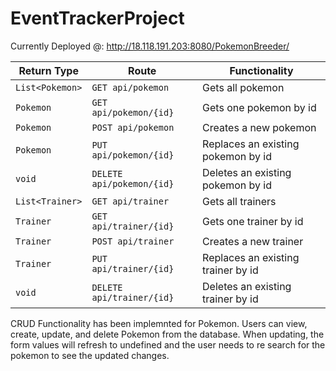 # EventTrackerProject

Currently Deployed @: http://18.118.191.203:8080/PokemonBreeder/

| Return Type      | Route                   | Functionality                         |
|------------------|-------------------------|---------------------------------------|
| `List<Pokemon>`  |`GET api/pokemon`        | Gets all pokemon                      |
| `Pokemon`        |`GET api/pokemon/{id}`   | Gets one pokemon by id                |
| `Pokemon`        |`POST api/pokemon`       | Creates a new pokemon                 |
| `Pokemon`        |`PUT api/pokemon/{id}`   | Replaces an existing pokemon by id    |
| `void`           |`DELETE api/pokemon/{id}`| Deletes an existing pokemon by id     |
| `List<Trainer>`  |`GET api/trainer`        | Gets all trainers                     |
| `Trainer`        |`GET api/trainer/{id}`   | Gets one trainer by id                |
| `Trainer`        |`POST api/trainer`       | Creates a new trainer                 |
| `Trainer`        |`PUT api/trainer/{id}`   | Replaces an existing trainer by id    |
| `void`           |`DELETE api/trainer/{id}`| Deletes an existing trainer by id     |

CRUD Functionality has been implemnted for Pokemon. Users can view, create, update, and delete Pokemon from the database. When updating, the form values will refresh to undefined and the user needs to re search for the pokemon to see the updated changes.
